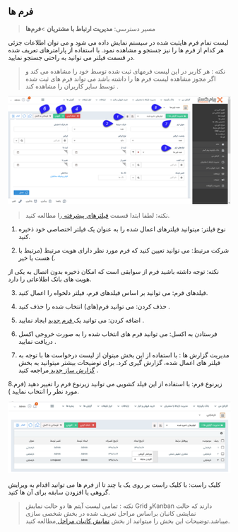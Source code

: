## فرم ها

>  مسیر دسترسی:  **مدیریت ارتباط با مشتریان** >**فرم‌ها** 

لیست تمام فرم هایثبت شده در سیستم نمایش داده می شود و می توان اطلاعات جزئی هر کدام از فرم ها را نیز جستجو و مشاهده نمود. با استفاده از پارامترهای تعریف شده در قسمت فیلتر می توانید به راحتی جستجو نمایید.

> نکته : هر کاربر در این لیست فرمهای ثبت شده توسط خود را مشاهده می کند و اگر مجوز مشاهده لیست فرم ها را داشته باشد می تواند فرم های ثبت شده توسط سایر کاربران  را مشاهده کند .

![](2020-01-08_9-55-26.png)


> نکته: لطفا ابتدا قسمت [ فیلترهای پیشرفته ](https://github.com/1stco/PayamGostarDocs/blob/master/help%202.5.4/Customer-relationship-management/Advanced-filter/Advanced-filter.md) را مطالعه کنید.  


1. نوع فیلتر: میتوانید فیلترهای اعمال شده را به عنوان یک فیلتر اختصاصی خود ذخیره کنید.

2. شرکت مرتبط: می توانید تعیین کنید که فرم مورد نظر دارای هویت مرتبط (مرتبط با ) هست یا خیر.

نکته: توجه داشته باشید فرم از سوابقی است که امکان ذخیره بدون اتصال به یکی از هویت های بانک اطلاعاتی را دارد.

3. فیلدهای فرم: می توانید بر اساس فیلدهای فرم، فیلتر دلخواه را اعمال کنید.

4. حذف کردن: می توانید فرم(های) انتخاب شده را حذف کنید .

5. اضافه کردن: می توانید یک[  فرم جدید](https://github.com/1stco/PayamGostarDocs/blob/master/help%202.5.4/Integrated-bank/Database/Records/New-form/New-form.md) ایجاد نمایید .

6. فرستادن به اکسل: می توانید فرم های انتخاب شده را به صورت خروجی اکسل دریافت نمایید .

7. مدیریت گزارش ها :  با استفاده از این بخش میتوان از لیست درخواست ها با توجه به فیلتر های اعمال شده، گزارش گیری کرد. برای توضیحات بیشتر میتوانید به بخش [گزارش ساز جدید ](https://github.com/1stco/PayamGostarDocs/blob/master/help%202.5.4/Management-and-reports/Report-Builder/Report-Builder.md)مراجعه کنید .

8.زیرنوع فرم: با استفاده از این فیلد کشویی می توانید زیرنوع  فرم را تغییر دهید (فرم مورد نظر را انتخاب نمایید ).


![](2020-01-08_10-02-24.png)


کلیک راست: با کلیک راست بر روی یک یا چند تا از فرم ها می توانید اقدام به ویرایش گروهی یا افزودن سابقه برای آن ها کنید.

> نکته : تمامی لیست آیتم ها دو حالت نمایش Grid وKanban دارند که حالت نمایشی کانبان براساس مراحل تعریف شده در بخش شخصی سازی میباشد.توضیحات این بخش را میتوانید از بخش [نمایش کانبان مراحل ](https://github.com/1stco/PayamGostarDocs/blob/master/help%202.5.4/Integrated-bank/Database/Records/leveling/leveling.md)مطالعه کنید.
